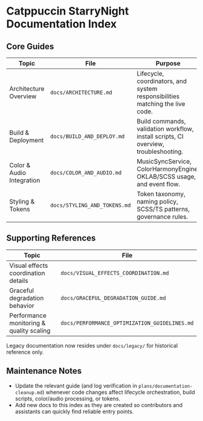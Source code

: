 # Catppuccin StarryNight Documentation Index

## Core Guides
| Topic | File | Purpose |
| --- | --- | --- |
| Architecture Overview | `docs/ARCHITECTURE.md` | Lifecycle, coordinators, and system responsibilities matching the live code. |
| Build & Deployment | `docs/BUILD_AND_DEPLOY.md` | Build commands, validation workflow, install scripts, CI overview, troubleshooting. |
| Color & Audio Integration | `docs/COLOR_AND_AUDIO.md` | MusicSyncService, ColorHarmonyEngine, OKLAB/SCSS usage, and event flow. |
| Styling & Tokens | `docs/STYLING_AND_TOKENS.md` | Token taxonomy, naming policy, SCSS/TS patterns, governance rules. |

## Supporting References
| Topic | File |
| --- | --- |
| Visual effects coordination details | `docs/VISUAL_EFFECTS_COORDINATION.md` |
| Graceful degradation behavior | `docs/GRACEFUL_DEGRADATION_GUIDE.md` |
| Performance monitoring & quality scaling | `docs/PERFORMANCE_OPTIMIZATION_GUIDELINES.md` |

Legacy documentation now resides under `docs/legacy/` for historical reference only.

## Maintenance Notes
- Update the relevant guide (and log verification in `plans/documentation-cleanup.md`) whenever code changes affect lifecycle orchestration, build scripts, color/audio processing, or tokens.
- Add new docs to this index as they are created so contributors and assistants can quickly find reliable entry points.
